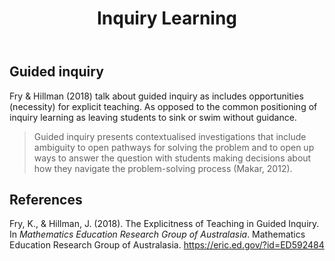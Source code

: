﻿---
backlinks:
- title: 'Teaching '
  url: /sense/Teaching/teaching.html
- title: Explicit versus inquiry
  url: /sense/Teaching/Mathematics/explicit-versus-inquiry.html
- title: Mathematical thinking tasks
  url: /sense/Teaching/Mathematics/mathematical-thinking-tasks.html
title: Inquiry Learning
---
## Guided inquiry

Fry & Hillman (2018) talk about guided inquiry as includes opportunities (necessity) for explicit teaching. As opposed to the common positioning of inquiry learning as leaving students to sink or swim without guidance.

> Guided inquiry presents contextualised investigations that include ambiguity to open pathways for solving the problem and to open up ways to answer the question with students making decisions about how they navigate the problem-solving process (Makar, 2012).

## References

Fry, K., & Hillman, J. (2018). The Explicitness of Teaching in Guided Inquiry. In *Mathematics Education Research Group of Australasia*. Mathematics Education Research Group of Australasia. <https://eric.ed.gov/?id=ED592484>